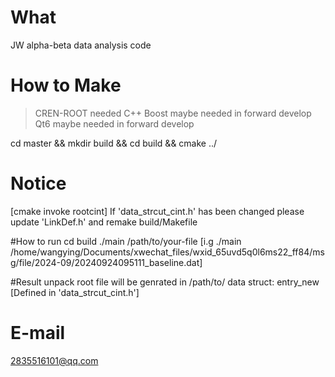 # What
  JW alpha-beta data analysis code

# How to Make
  > CREN-ROOT needed
  > C++ Boost maybe needed in forward develop
  > Qt6  maybe needed in forward develop

  cd master && mkdir build && cd build && cmake ../

# Notice
  [cmake invoke rootcint] 
    If 'data_strcut_cint.h' has been changed
    please update 'LinkDef.h' and remake build/Makefile

#How to run
  cd build
  ./main /path/to/your-file
  [i.g ./main /home/wangying/Documents/xwechat_files/wxid_65uvd5q0l6ms22_ff84/msg/file/2024-09/20240924095111_baseline.dat]

#Result
  unpack root file will be genrated in /path/to/
  data struct: entry_new [Defined in 'data_strcut_cint.h']

# E-mail
  2835516101@qq.com
